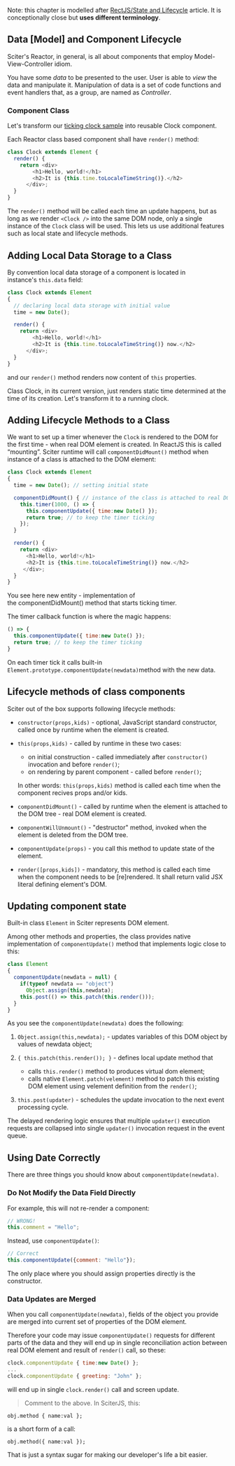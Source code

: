 
Note: this chapter is modelled after [RectJS/State and Lifecycle](https://reactjs.org/docs/state-and-lifecycle.html) article. It is conceptionally close but **uses different terminology**.

## Data [Model] and Component Lifecycle

Sciter's Reactor, in general, is all about components that employ Model-View-Controller idiom.

You have some *data* to be presented to the user. User is able to *view* the data and manipulate it. Manipulation of data is a set of code functions and event handlers that, as a group, are named as *Controller*.

### Component Class

Let's transform our [ticking clock sample](rendering.htm#updating-the-rendered-element) into reusable Clock component.

Each Reactor class based component shall have `render()` method:

```JavaScript
class Clock extends Element {
  render() {
    return <div>
        <h1>Hello, world!</h1>
        <h2>It is {this.time.toLocaleTimeString()}.</h2>
      </div>;
  }
}
```

The `render()` method will be called each time an update happens, but as long as we render `<Clock />` into the same DOM node, only a single instance of the `Clock` class will be used. This lets us use additional features such as local state and lifecycle methods.

## Adding Local Data Storage to a Class

By convention local data storage of a component is located in instance's `this.data` field:

```JavaScript
class Clock extends Element 
{
  // declaring local data storage with initial value 
  time = new Date(); 

  render() {
    return <div>
        <h1>Hello, world!</h1>
        <h2>It is {this.time.toLocaleTimeString()} now.</h2>
      </div>;
  } 
} 
```

and our `render()` method renders now content of `this` properties.

Class Clock, in its current version, just renders static time determined at the time of its creation. Let's transform it to a running clock.

## Adding Lifecycle Methods to a Class

We want to set up a timer whenever the `Clock` is rendered to the DOM for the first time - when real DOM element is created. In ReactJS this is called “mounting”. Sciter runtime will call `componentDidMount()` method when instance of a class is attached to the DOM element:

```JavaScript
class Clock extends Element 
{
  time = new Date(); // setting initial state 

  componentDidMount() { // instance of the class is attached to real DOM
    this.timer(1000, () => {
      this.componentUpdate({ time:new Date() });
      return true; // to keep the timer ticking
    });
  }

  render() {
    return <div>
      <h1>Hello, world!</h1>
      <h2>It is {this.time.toLocaleTimeString()} now.</h2>
     </div>;
  } 
} 
```

You see here new entity - implementation of the componentDidMount() method that starts ticking timer.

The timer callback function is where the magic happens:

```JavaScript
() => {
  this.componentUpdate({ time:new Date() });
  return true; // to keep the timer ticking
}
```

On each timer tick it calls built-in `Element.prototype.componentUpdate(newdata)`method with the new data.

## Lifecycle methods of class components

Sciter out of the box supports following lifecycle methods:

* `constructor(props,kids)` - optional, JavaScript standard constructor, called once by runtime when the element is created. 
* `this(props,kids)` - called by runtime in these two cases:
  
  * on initial construction - called immediately after `constructor()` invocation and before `render()`;
  * on rendering by parent component - called before `render()`;
  
  In other words: `this(props,kids)` method is called each time when the component recives props and/or kids. 

* `componentDidMount()` - called by runtime when the element is attached to the DOM tree - real DOM element is created.
* `componentWillUnmount()` - "destructor" method, invoked when the element is deleted from the DOM tree.
* `componentUpdate(props)` - you call this method to update state of the element.
* `render([props,kids])` - mandatory, this method is called each time when the component needs to be [re]rendered. It shall return valid JSX literal defining element's DOM.

## Updating component state

Built-in class `Element` in Sciter represents DOM element.

Among other methods and properties, the class provides native implementation of `componentUpdate()` method that implements logic close to this:

```JavaScript
class Element
{
  componentUpdate(newdata = null) {
    if(typeof newdata == "object") 
      Object.assign(this,newdata);
    this.post(() => this.patch(this.render()));
  }
}
```

As you see the `componentUpdate(newdata)` does the following:

1. `Object.assign(this,newdata);` - updates variables of this DOM object by values of newdata object;
1. `{ this.patch(this.render()); }` - defines local update method that
   
   * calls `this.render()` method to produces virtual dom element;
   * calls native `Element.patch(velement)` method to patch this existing DOM element using velement definition from the `render()`;
1. `this.post(updater)` - schedules the update invocation to the next event processing cycle.

The delayed rendering logic ensures that multiple `updater()` execution requests are collapsed into single `updater()` invocation request in the event queue.

## Using Date Correctly

There are three things you should know about `componentUpdate(newdata)`.

### Do Not Modify the Data Field Directly

For example, this will not re-render a component:

```JavaScript
// WRONG!
this.comment = "Hello";
```

Instead, use `componentUpdate()`:

```JavaScript
// Correct
this.componentUpdate({comment: "Hello"});
```

The only place where you should assign properties directly is the constructor.

### Data Updates are Merged

When you call `componentUpdate(newdata)`, fields of the object you provide are merged into current set of properties of the DOM element.

Therefore your code may issue `componentUpdate()` requests for different parts of the data and they will end up in single reconciliation action between real DOM element and result of `render()` call, so these:

```JavaScript
clock.componentUpdate { time:new Date() };
...
clock.componentUpdate { greeting: "John" };
```

will end up in single `clock.render()` call and screen update.

> Comment to the above. In SciterJS, this:
  ```
  obj.method { name:val };
  ```
  is a short form of a call:
  ```
  obj.method({ name:val });
  ```
  That is just a syntax sugar for making our developer's life a bit easier.

